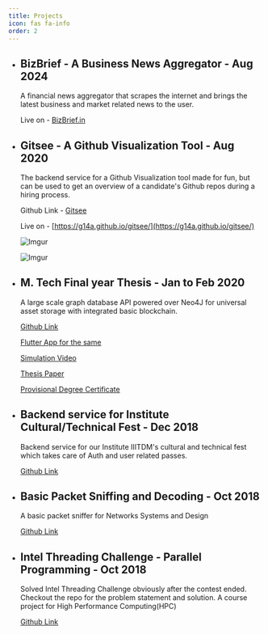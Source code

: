 ```yaml
---
title: Projects
icon: fas fa-info
order: 2
---
```


* ## **BizBrief - A Business News Aggregator - Aug 2024**

    A financial news aggregator that scrapes the internet and brings the latest business and market related news to the user.

    Live on - [BizBrief.in](https://bizbrief.in)

* ## **Gitsee - A Github Visualization Tool - Aug 2020**

    The backend service for a Github Visualization tool made for fun, but can be used to get an overview of a candidate's Github repos during a hiring process. 

    Github Link - [Gitsee](https://github.com/g14a/gitsee)

    Live on - [https://g14a.github.io/gitsee/](https://g14a.github.io/gitsee/)

    ![Imgur](https://imgur.com/tnc7TY4.jpg)

    ![Imgur](https://imgur.com/CJd2A5R.jpg)

* ## **M. Tech Final year Thesis - Jan to Feb 2020**
  
    A large scale graph database API powered over Neo4J for universal asset storage with integrated basic blockchain.

    [Github Link](https://github.com/g14a/uuid-fy)

    [Flutter App for the same](https://github.com/g14a/app-uuid)

    [Simulation Video](https://drive.google.com/file/d/1g3FMp25aVlunxRSFXr5_OWg_76gfQOSv/view?usp=sharing)

    [Thesis Paper](https://drive.google.com/file/d/1XbEIW3ZOfnRTO-ZYSo-MLfRcg_P4NF2r/view?usp=sharing)

    [Provisional Degree Certificate](https://drive.google.com/file/d/1PVDvI5MLSX12FLDDlSDPHU2r4bTtb4tC/view?usp=sharing)

* ## **Backend service for Institute Cultural/Technical Fest -  Dec 2018**

    Backend service for our Institute IIITDM's cultural and technical fest which takes care of Auth and user related passes.

    [Github Link](https://github.com/g14a/vashisht-api)

* ## **Basic Packet Sniffing and Decoding - Oct 2018**

    A basic packet sniffer for Networks Systems and Design

    [Github Link](https://github.com/g14a/nsd)

* ## **Intel Threading Challenge - Parallel Programming - Oct 2018**

    Solved Intel Threading Challenge obviously after the contest ended. Checkout the repo for the problem statement and solution. A course project for High Performance Computing(HPC)

    [Github Link](https://github.com/g14a/sgrade)

